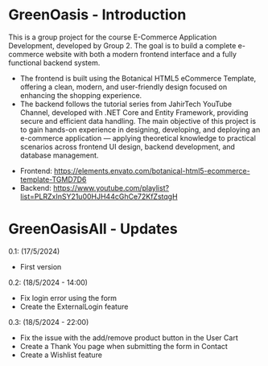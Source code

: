 # GreenOasis - Introduction
This is a group project for the course E-Commerce Application Development, developed by Group 2. The goal is to build a complete e-commerce website with both a modern frontend interface and a fully functional backend system.
- The frontend is built using the Botanical HTML5 eCommerce Template, offering a clean, modern, and user-friendly design focused on enhancing the shopping experience.
- The backend follows the tutorial series from JahirTech YouTube Channel, developed with .NET Core and Entity Framework, providing secure and efficient data handling.
The main objective of this project is to gain hands-on experience in designing, developing, and deploying an e-commerce application — applying theoretical knowledge to practical scenarios across frontend UI design, backend development, and database management.
* Frontend: https://elements.envato.com/botanical-html5-ecommerce-template-TGMD7D6
* Backend: https://www.youtube.com/playlist?list=PLRZxInSY21u00HJH44cGhCe72KfZstqgH

# GreenOasisAll - Updates

0.1: (17/5/2024)
- First version

0.2: (18/5/2024 - 14:00)
- Fix login error using the form
- Create the ExternalLogin feature

0.3: (18/5/2024 - 22:00)
- Fix the issue with the add/remove product button in the User Cart
- Create a Thank You page when submitting the form in Contact
- Create a Wishlist feature

